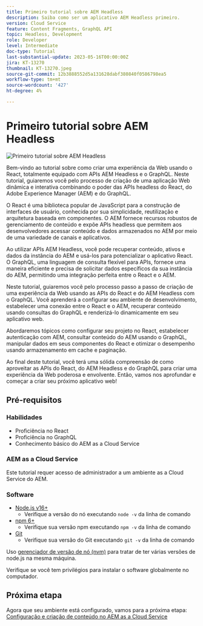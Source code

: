 ```yaml
---
title: Primeiro tutorial sobre AEM Headless
description: Saiba como ser um aplicativo AEM Headless primeiro.
version: Cloud Service
feature: Content Fragments, GraphQL API
topic: Headless, Development
role: Developer
level: Intermediate
doc-type: Tutorial
last-substantial-update: 2023-05-16T00:00:00Z
jira: KT-13270
thumbnail: KT-13270.jpeg
source-git-commit: 12b3888552d5a131628dabf380840f0586798ea5
workflow-type: tm+mt
source-wordcount: '427'
ht-degree: 4%

---
```



# Primeiro tutorial sobre AEM Headless

![Primeiro tutorial sobre AEM Headless](./assets/overview/overview.png)

Bem-vindo ao tutorial sobre como criar uma experiência da Web usando o React, totalmente equipado com APIs AEM Headless e o GraphQL. Neste tutorial, guiaremos você pelo processo de criação de uma aplicação Web dinâmica e interativa combinando o poder das APIs headless do React, do Adobe Experience Manager (AEM) e do GraphQL.

O React é uma biblioteca popular de JavaScript para a construção de interfaces de usuário, conhecida por sua simplicidade, reutilização e arquitetura baseada em componentes. O AEM fornece recursos robustos de gerenciamento de conteúdo e expõe APIs headless que permitem aos desenvolvedores acessar conteúdo e dados armazenados no AEM por meio de uma variedade de canais e aplicativos.

Ao utilizar APIs AEM Headless, você pode recuperar conteúdo, ativos e dados da instância do AEM e usá-los para potencializar o aplicativo React. O GraphQL, uma linguagem de consulta flexível para APIs, fornece uma maneira eficiente e precisa de solicitar dados específicos da sua instância do AEM, permitindo uma integração perfeita entre o React e o AEM.

Neste tutorial, guiaremos você pelo processo passo a passo de criação de uma experiência da Web usando as APIs do React e do AEM Headless com o GraphQL. Você aprenderá a configurar seu ambiente de desenvolvimento, estabelecer uma conexão entre o React e o AEM, recuperar conteúdo usando consultas do GraphQL e renderizá-lo dinamicamente em seu aplicativo web.

Abordaremos tópicos como configurar seu projeto no React, estabelecer autenticação com AEM, consultar conteúdo do AEM usando o GraphQL, manipular dados em seus componentes do React e otimizar o desempenho usando armazenamento em cache e paginação.

Ao final deste tutorial, você terá uma sólida compreensão de como aproveitar as APIs do React, do AEM Headless e do GraphQL para criar uma experiência da Web poderosa e envolvente. Então, vamos nos aprofundar e começar a criar seu próximo aplicativo web!

## Pré-requisitos

### Habilidades

+ Proficiência no React
+ Proficiência no GraphQL
+ Conhecimento básico do AEM as a Cloud Service

### AEM as a Cloud Service

Este tutorial requer acesso de administrador a um ambiente as a Cloud Service do AEM.

### Software

+ [Node.js v16+](https://nodejs.org/en/)
   + Verifique a versão do nó executando `node -v` da linha de comando
+ [npm 6+](https://www.npmjs.com/)
   + Verifique sua versão npm executando `npm -v` da linha de comando
+ [Git](https://git-scm.com/)
   + Verifique sua versão do Git executando `git -v` da linha de comando

Uso [gerenciador de versão de nó (nvm)](https://github.com/nvm-sh/nvm) para tratar de ter várias versões de node.js na mesma máquina.

Verifique se você tem privilégios para instalar o software globalmente no computador.

## Próxima etapa

Agora que seu ambiente está configurado, vamos para a próxima etapa: [Configuração e criação de conteúdo no AEM as a Cloud Service](./1-content-modeling.md)
